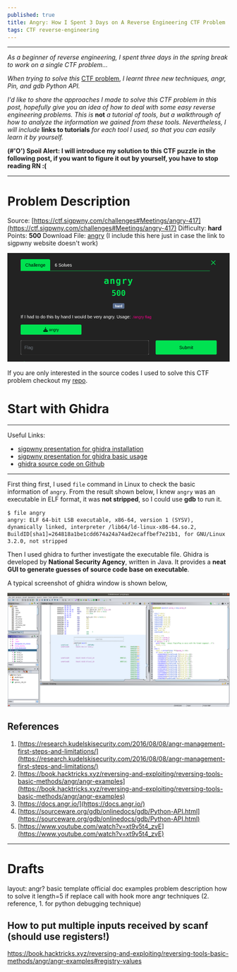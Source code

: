 ```yaml
---
published: true
title: Angry: How I Spent 3 Days on A Reverse Engineering CTF Problem
tags: CTF reverse-engineering  
---
```

---
_As a beginner of reverse engineering, I spent three days in the spring break to work on a single CTF problem..._

_When trying to solve this_ [CTF problem](https://ctf.sigpwny.com/challenges#Meetings/angry-417), _I learnt three new techniques, angr, Pin, and gdb Python API._

_I'd like to share the approaches I made to solve this CTF problem in this post, hopefully give you an idea of how to deal with some easy reverse engineering problems. This is_ **not** _a tutorial of tools, but a walkthrough of how to analyze the information we gained from these tools. Nevertheless, I will include_ **links to tutorials** _for each tool I used, so that you can easily learn it by yourself._

**(#'O') Spoil Alert: I will introduce my solution to this CTF puzzle in the following post, if you want to figure it out by yourself, you have to stop reading RN :(**

---
# Problem Description
Source: [https://ctf.sigpwny.com/challenges#Meetings/angry-417](https://ctf.sigpwny.com/challenges#Meetings/angry-417)
Difficulty: **hard**
Points: **500**
Download File: [angry](../backup_files/posts/intro-to-re-tools-with-an-angry-example/angry) (I include this here just in case the link to sigpwny website doesn't work)


![ctf problem](../images/posts/intro-to-re-tools-with-an-angry-example/ctf-pro.png)


If you are only interested in the source codes I used to solve this CTF problem checkout my [repo](https://github.com/silkrow/CTF_sigpwny). 
# Start with Ghidra
---
Useful Links:
* [sigpwny presentation for ghidra installation](https://www.youtube.com/watch?v=n8W7ROpvx58)
* [sigpwny presentation for ghidra basic usage](https://www.youtube.com/watch?v=vKuui7iCOB0)
* [ghidra source code on Github](https://github.com/NationalSecurityAgency/ghidra)

---
First thing first, I used ```file``` command in Linux to check the basic information of ```angry```. From the result shown below, I knew ```angry``` was an executable in ELF format, it was **not stripped**, so I could use **gdb** to run it. 

	$ file angry
	angry: ELF 64-bit LSB executable, x86-64, version 1 (SYSV), dynamically linked, interpreter /lib64/ld-linux-x86-64.so.2, BuildID[sha1]=264818a1be1cdd674a24a74ad2ecaffbef7e21b1, for GNU/Linux 3.2.0, not stripped	

Then I used ghidra to further investigate the executable file. Ghidra is developed by **National Security Agency**, written in Java. It provides a **neat GUI to generate guesses of source code base on executable**. 

A typical screenshot of ghidra window is shown below,


![decompile of main](../images/posts/intro-to-re-tools-with-an-angry-example/main.png)

## References
1. [https://research.kudelskisecurity.com/2016/08/08/angr-management-first-steps-and-limitations/](https://research.kudelskisecurity.com/2016/08/08/angr-management-first-steps-and-limitations/)
2. [https://book.hacktricks.xyz/reversing-and-exploiting/reversing-tools-basic-methods/angr/angr-examples](https://book.hacktricks.xyz/reversing-and-exploiting/reversing-tools-basic-methods/angr/angr-examples)
3. [https://docs.angr.io/](https://docs.angr.io/)
4. [https://sourceware.org/gdb/onlinedocs/gdb/Python-API.html](https://sourceware.org/gdb/onlinedocs/gdb/Python-API.html)
5. [https://www.youtube.com/watch?v=xt9v5t4_zvE](https://www.youtube.com/watch?v=xt9v5t4_zvE)


--- 
# Drafts

layout:
	angr? 
	basic template
		official doc examples
	problem description
	how to solve it
		length=5 if replace call with hook 
	more angr techniques (2. reference, 1. for python debugging technique)


## How to put multiple inputs received by scanf (should use registers!)
https://book.hacktricks.xyz/reversing-and-exploiting/reversing-tools-basic-methods/angr/angr-examples#registry-values



